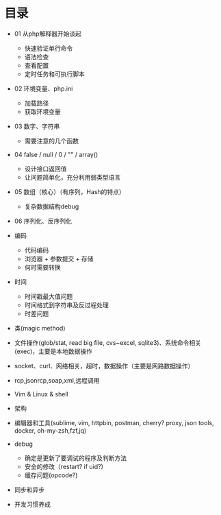 
# 目录

- 01 从php解释器开始谈起
    - 快速验证单行命令
    - 语法检查
    - 查看配置
    - 定时任务和可执行脚本

- 02 环境变量、php.ini
    - 加载路径
    - 获取环境变量

- 03 数字、字符串
    - 需要注意的几个函数

- 04 false / null / 0 / "" / array()
    - 设计接口返回值
    - 让问题简单化，充分利用弱类型语言

- 05 数组（核心）（有序列，Hash的特点）
    - 复杂数据结构debug

- 06 序列化、反序列化

- 编码
    - 代码编码
    - 浏览器 + 参数提交 + 存储
    - 何时需要转换

- 时间
    - 时间戳最大值问题
    - 时间格式到字符串及反过程处理
    - 时差问题

- 类(magic method)
- 文件操作(glob/stat, read big file, cvs~excel, sqlite3)、系统命令相关(exec)，主要是本地数据操作
- socket、curl、网络相关，超时，数据操作（主要是网路数据操作）
- rcp,jsonrcp,soap,xml,远程调用
- Vim & Linux & shell
- 架构
- 编辑器和工具(sublime, vim, httpbin, postman, cherry? proxy, json tools, docker, oh-my-zsh,fzf,jq)
- debug
    - 确定是更新了要调试的程序及判断方法
    - 安全的修改（restart? if uid?)
    - 缓存问题(opcode?)

- 同步和异步
- 开发习惯养成
